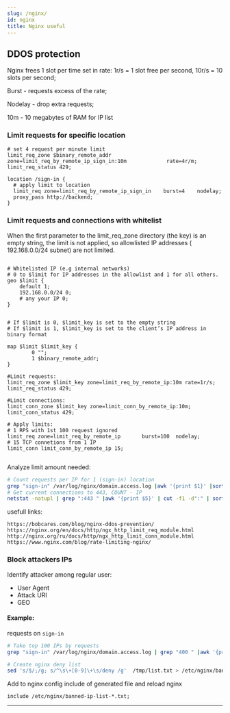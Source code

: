 ```yaml
---
slug: /nginx/
id: nginx
title: Nginx useful
---
```


## DDOS protection

Nginx frees 1 slot per time set in rate: 1r/s = 1 slot free per second, 10r/s = 10 slots per second;

Burst - requests excess of the rate;

Nodelay - drop extra requests;

10m - 10 megabytes of RAM for IP list


### Limit requests for specific location
```nginx
# set 4 request per minute limit
limit_req_zone $binary_remote_addr  zone=limit_req_by_remote_ip_sign_in:10m             rate=4r/m;
limit_req_status 429;

location /sign-in {
  # apply limit to location
  limit_req zone=limit_req_by_remote_ip_sign_in    burst=4    nodelay;
  proxy_pass http://backend;
}

```

### Limit requests and connections with whitelist

When the first parameter to the limit_req_zone directory (the key) is an empty string, the limit is not applied, so allowlisted IP addresses ( 192.168.0.0/24 subnet) are not limited.

```nginx

# Whitelisted IP (e.g internal networks)
# 0 to $limit for IP addresses in the allowlist and 1 for all others.
geo $limit {
    default 1;
    192.168.0.0/24 0;
    # any your IP 0;
}


# If $limit is 0, $limit_key is set to the empty string
# If $limit is 1, $limit_key is set to the client’s IP address in binary format

map $limit $limit_key {
        0 "";
        1 $binary_remote_addr;
}

#Limit requests:
limit_req_zone $limit_key zone=limit_req_by_remote_ip:10m rate=1r/s;
limit_req_status 429;

#Limit connections:
limit_conn_zone $limit_key zone=limit_conn_by_remote_ip:10m;
limit_conn_status 429;

# Apply limits:
# 1 RPS with 1st 100 request ignored
limit_req zone=limit_req_by_remote_ip       burst=100  nodelay;
# 15 TCP connetions from 1 IP
limit_conn limit_conn_by_remote_ip 15;


```

Analyze limit amount needed:
```sh
# Count requests per IP for 1 (sign-in) location
grep "sign-in" /var/log/nginx/domain.access.log |awk '{print $1}' |sort | uniq -c | sort -n | tail -n20
# Get current connections to 443, COUNT - IP
netstat -natupl | grep ":443 " |awk '{print $5}' | cut -f1 -d":" | sort |uniq -c  | sort -n | tail -n20
```

usefull links:
```
https://bobcares.com/blog/nginx-ddos-prevention/
https://nginx.org/en/docs/http/ngx_http_limit_req_module.html
http://nginx.org/ru/docs/http/ngx_http_limit_conn_module.html
https://www.nginx.com/blog/rate-limiting-nginx/
```

### Block attackers IPs

Identify attacker among regular user:
 - User Agent
 - Attack URI
 - GEO

#### Example:

requests on `sign-in`

```sh
# Take top 100 IPs by requests
grep "sign-in" /var/log/nginx/domain.access.log | grep "400 " |awk '{print $1}' |sort | uniq -c | sort -n | tail -n 100 > /tmp/list.txt

# Create nginx deny list
sed 's/$/;/g; s/^\s\+[0-9]\+\s/deny /g'  /tmp/list.txt > /etc/nginx/banned-ip-list-`date +%m%d%Y`.txt
```
Add to nginx config include of generated file and reload nginx

`include /etc/nginx/banned-ip-list-*.txt;`

---